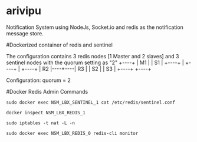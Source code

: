 # arivipu
Notification System using NodeJs, Socket.io and redis as the notification message store.

#Dockerized container of redis and sentinel

The configuration contains 3 redis nodes [1 Master and 2 slaves] and 3 sentinel nodes with the quorum setting as "2"
       +----+
       | M1 |
       | S1 |
       +----+
          |
+----+    |    +----+
| R2 |----+----| R3 |
| S2 |         | S3 |
+----+         +----+

Configuration: quorum = 2

#Docker Redis Admin Commands

```
sudo docker exec NSM_LBX_SENTINEL_1 cat /etc/redis/sentinel.conf
```
```
docker inspect NSM_LBX_REDIS_1
```
```
sudo iptables -t nat -L -n
```

```
sudo docker exec NSM_LBX_REDIS_0 redis-cli monitor
```

